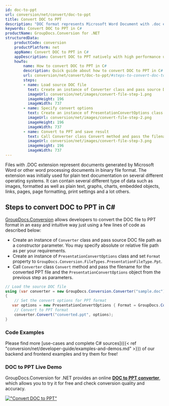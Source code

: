 ```yaml
---
id: doc-to-ppt
url: conversion/net/convert/doc-to-ppt
title: Convert DOC to PPT
description: "DOC format represents Microsoft Word Document with .doc extension. Learn how to convert DOC to PPT file programmatically in C# language using GroupDocs.Conversion for .NET library."
keywords: Convert DOC to PPT in C#
productName: GroupDocs.Conversion for .NET
structuredData:
    productCode: conversion
    productPlatform: net
    appName: Convert DOC to PPT in C#
    appDescription: Convert DOC to PPT natively with high performance using C# language and server side GroupDocs.Conversion for .NET APIs, without the use of any software like Microsoft or Open Office.
    howTo:
        name: How to convert DOC to PPT in C# 
        description: Quick guide about how to convert DOC to PPT in C# with high performance and accuracy.
        url: conversion/net/convert/doc-to-ppt/#steps-to-convert-doc-to-ppt-in-c
        steps:
        - name: Load source DOC file 
          text: Create an instance of Converter class and pass source DOC file path as a constructor parameter. You may specify absolute or relative file path as per your requirements. 
          imageUrl: conversion/net/images/convert-file-step-1.png
          imageHeight: 196
          imageWidth: 737
        - name: Specify convert options 
          text: Create an instance of PresentationConvertOptions class.
          imageUrl: conversion/net/images/convert-file-step-2.png
          imageHeight: 196
          imageWidth: 737
        - name: Convert to PPT and save result 
          text: Call Converter class Convert method and pass the filename for the converted HTML file and the PresentationConvertOptions object from the previous step as parameters.
          imageUrl: conversion/net/images/convert-file-step-3.png
          imageHeight: 196
          imageWidth: 737
---
```


Files with .DOC extension represent documents generated by Microsoft Word or other word processing documents in binary file format. The extension was initially used for plain text documentation on several different operating systems. It can contain several different type of data such as images, formatted as well as plain text, graphs, charts, embedded objects, links, pages, page formatting, print settings and a lot others.

## Steps to convert DOC to PPT in C#

[GroupDocs.Conversion](https://products.groupdocs.com/conversion/net) allows developers to convert the DOC file to PPT format in an easy and intuitive way just using a few lines of code as described below:

* Create an instance of `Converter` class and pass source DOC file path as a constructor parameter. You may specify absolute or relative file path as per your requirements. 
* Create an instance of `PresentationConvertOptions` class and set `Format` property to `GroupDocs.Conversion.FileTypes.PresentationFileType.Ppt`.
* Call `Converter` class `Convert` method and pass the filename for the converted PPT file and the `PresentationConvertOptions` object from the previous step as parameters.

```csharp
// Load the source DOC file
using (var converter = new GroupDocs.Conversion.Converter("sample.doc"))
{
    // Set the convert options for PPT format
   var options = new PresentationConvertOptions { Format = GroupDocs.Conversion.FileTypes.PresentationFileType.Ppt };
    // Convert to PPT format
    converter.Convert("converted.ppt", options);
}
```

### Code Examples

Please find more [use-cases and complete C# sources]({{< ref "conversion/net/developer-guide/examples-and-demos.md" >}}) of our backend and frontend examples and try them for free!

### DOC to PPT Live Demo

GroupDocs.Conversion for .NET provides an online [**DOC to PPT converter**](https://products.groupdocs.app/conversion/doc-to-ppt), which allows you to try it for free and check conversion quality and accuracy.

[!["Convert DOC to PPT"](conversion/net/images/convert-to-ppt/convert-doc-to-ppt.png)](https://products.groupdocs.app/conversion/doc-to-ppt)